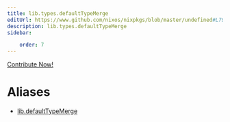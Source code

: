 ```yaml
---
title: lib.types.defaultTypeMerge
editUrl: https://www.github.com/nixos/nixpkgs/blob/master/undefined#L79C22
description: lib.types.defaultTypeMerge
sidebar:

    order: 7
---
```


<a href="https://www.github.com/nixos/nixpkgs/blob/master/undefined#L79C22">Contribute Now!</a>


# Aliases

- [lib.defaultTypeMerge](/nix-doc-comments/reference/lib/lib-defaulttypemerge)


